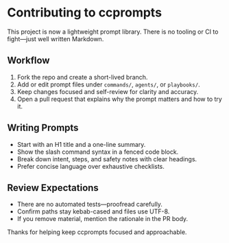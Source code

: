 # Contributing to ccprompts

This project is now a lightweight prompt library. There is no tooling or CI to fight—just well written Markdown.

## Workflow

1. Fork the repo and create a short-lived branch.
2. Add or edit prompt files under `commands/`, `agents/`, or `playbooks/`.
3. Keep changes focused and self-review for clarity and accuracy.
4. Open a pull request that explains why the prompt matters and how to try it.

## Writing Prompts

- Start with an H1 title and a one-line summary.
- Show the slash command syntax in a fenced code block.
- Break down intent, steps, and safety notes with clear headings.
- Prefer concise language over exhaustive checklists.

## Review Expectations

- There are no automated tests—proofread carefully.
- Confirm paths stay kebab-cased and files use UTF-8.
- If you remove material, mention the rationale in the PR body.

Thanks for helping keep ccprompts focused and approachable.
